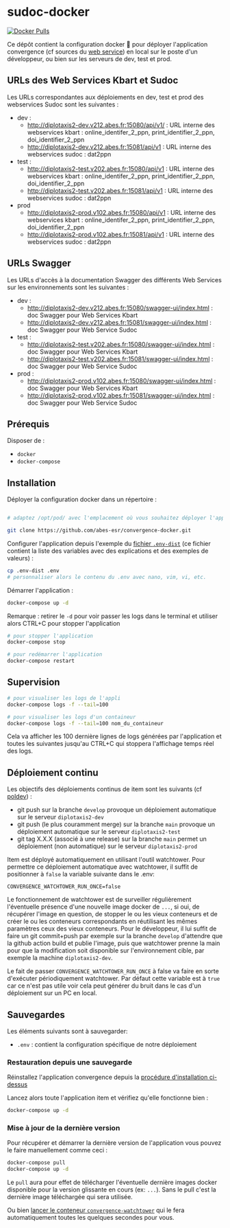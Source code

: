 # sudoc-docker

[![Docker Pulls](https://img.shields.io/docker/pulls/abesesr/item.svg)](https://hub.docker.com/r/abesesr/convergence/)

Ce dépôt contient la configuration docker 🐳 pour déployer l'application convergence (cf sources du [web service](https://github.com/abes-esr/sudoc-api)) en local sur le poste d'un développeur, ou bien sur les serveurs de dev, test et prod.

## URLs des Web Services Kbart et Sudoc

Les URLs correspondantes aux déploiements en dev, test et prod des webservices Sudoc sont les suivantes :

- dev :
    - http://diplotaxis2-dev.v212.abes.fr:15080/api/v1/ : URL interne des webservices kbart : online_identifer_2_ppn, print_identifier_2_ppn, doi_identifier_2_ppn
    - http://diplotaxis2-dev.v212.abes.fr:15081/api/v1 : URL interne des webservices sudoc : dat2ppn
- test :
    - http://diplotaxis2-test.v202.abes.fr:15080/api/v1 : URL interne des webservices kbart : online_identifer_2_ppn, print_identifier_2_ppn, doi_identifier_2_ppn
    - http://diplotaxis2-test.v202.abes.fr:15081/api/v1 : URL interne des webservices sudoc : dat2ppn
- prod
    - http://diplotaxis2-prod.v102.abes.fr:15080/api/v1 : URL interne des webservices kbart : online_identifer_2_ppn, print_identifier_2_ppn, doi_identifier_2_ppn
    - http://diplotaxis2-prod.v102.abes.fr:15081/api/v1 : URL interne des webservices sudoc : dat2ppn

## URLs Swagger

Les URLs d'accès à la documentation Swagger des différents Web Services sur les environnements sont les suivantes : 

- dev : 
    - http://diplotaxis2-dev.v212.abes.fr:15080/swagger-ui/index.html : doc Swagger pour Web Services Kbart
    - http://diplotaxis2-dev.v212.abes.fr:15081/swagger-ui/index.html : doc Swagger pour Web Service Sudoc
- test : 
    - http://diplotaxis2-test.v202.abes.fr:15080/swagger-ui/index.html : doc Swagger pour Web Services Kbart
    - http://diplotaxis2-test.v202.abes.fr:15081/swagger-ui/index.html : doc Swagger pour Web Service Sudoc
- prod : 
    - http://diplotaxis2-prod.v102.abes.fr:15080/swagger-ui/index.html : doc Swagger pour Web Services Kbart
    - http://diplotaxis2-prod.v102.abes.fr:15081/swagger-ui/index.html : doc Swagger pour Web Service Sudoc
    
## Prérequis
Disposer de :
- ``docker``
- ``docker-compose``

## Installation

Déployer la configuration docker dans un répertoire :

```bash

# adaptez /opt/pod/ avec l'emplacement où vous souhaitez déployer l'application et cloner le projet

git clone https://github.com/abes-esr/convergence-docker.git
```
Configurer l'application depuis l'exemple du [fichier ``.env-dist``](./.env-dist) (ce fichier contient la liste des variables avec des explications et des exemples de valeurs) :

```bash
cp .env-dist .env
# personnaliser alors le contenu du .env avec nano, vim, vi, etc. 
```
Démarrer l'application :

```bash
docker-compose up -d
```

Remarque : retirer le ``-d`` pour voir passer les logs dans le terminal et utiliser alors CTRL+C pour stopper l'application


```bash
# pour stopper l'application
docker-compose stop

# pour redémarrer l'application
docker-compose restart
```
## Supervision

```bash
# pour visualiser les logs de l'appli
docker-compose logs -f --tail=100

# pour visualiser les logs d'un containeur
docker-compose logs -f --tail=100 nom_du_containeur
```

Cela va afficher les 100 dernière lignes de logs générées par l'application et toutes les suivantes jusqu'au CTRL+C qui stoppera l'affichage temps réel des logs.

## Déploiement continu

Les objectifs des déploiements continus de item sont les suivants (cf [poldev](https://github.com/abes-esr/abes-politique-developpement/blob/main/01-Gestion%20du%20code%20source.md#utilisation-des-branches)) :
- git push sur la branche ``develop`` provoque un déploiement automatique sur le serveur ``diplotaxis2-dev``
- git push (le plus couramment merge) sur la branche ``main`` provoque un déploiement automatique sur le serveur ``diplotaxis2-test``
- git tag X.X.X (associé à une release) sur la branche ``main`` permet un déploiement (non automatique) sur le serveur ``diplotaxis2-prod``

Item est déployé automatiquement en utilisant l'outil watchtower. Pour permettre ce déploiement automatique avec watchtower, il suffit de positionner à ``false`` la variable suivante dans le .env:
```env
CONVERGENCE_WATCHTOWER_RUN_ONCE=false
```

Le fonctionnement de watchtower est de surveiller régulièrement l'éventuelle présence d'une nouvelle image docker de ``...``, si oui, de récupérer l'image en question, de stopper le ou les vieux conteneurs et de créer le ou les conteneurs correspondants en réutilisant les mêmes paramètres ceux des vieux conteneurs. Pour le développeur, il lui suffit de faire un git commit+push par exemple sur la branche ``develop`` d'attendre que la github action build et publie l'image, puis que watchtower prenne la main pour que la modification soit disponible sur l'environnement cible, par exemple la machine ``diplotaxis2-dev``.

Le fait de passer ``CONVERGENCE_WATCHTOWER_RUN_ONCE`` à false va faire en sorte d'exécuter périodiquement watchtower. Par défaut cette variable est à ``true`` car ce n'est pas utile voir cela peut générer du bruit dans le cas d'un déploiement sur un PC en local.


## Sauvegardes

Les éléments suivants sont à sauvegarder:
- ``.env`` : contient la configuration spécifique de notre déploiement

### Restauration depuis une sauvegarde

Réinstallez l'application convergence depuis la [procédure d'installation ci-dessus](#installation)

Lancez alors toute l'application item et vérifiez qu'elle fonctionne bien :
```bash
docker-compose up -d
```

### Mise à jour de la dernière version

Pour récupérer et démarrer la dernière version de l'application vous pouvez le faire manuellement comme ceci :
```bash
docker-compose pull
docker-compose up -d
```
Le ``pull`` aura pour effet de télécharger l'éventuelle dernière images docker disponible pour la version glissante en cours (ex: ``...``). Sans le pull c'est la dernière image téléchargée qui sera utilisée.

Ou bien [lancer le conteneur ``convergence-watchtower``](https://github.com/abes-esr/convergence-docker/blob/develop/README.md#d%C3%A9ploiement-continu) qui le fera automatiquement toutes les quelques secondes pour vous.



